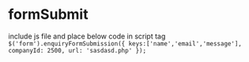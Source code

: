 # formSubmit
include js file and place below code in script tag
<code>
    $('form').enquiryFormSubmission({
        keys:['name','email','message'],
        companyId: 2500,
        url: 'sasdasd.php'
    });
</code>
